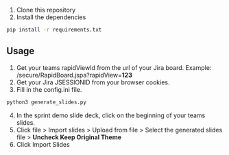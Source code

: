 1. Clone this repository
2. Install the dependencies
```bash
pip install -r requirements.txt
```
 
## Usage
1. Get your teams rapidViewId from the url of your Jira board. Example: /secure/RapidBoard.jspa?rapidView=**123**
2. Get your Jira JSESSIONID from your browser cookies.
3. Fill in the config.ini file.
 
```bash
python3 generate_slides.py
```
 
4. In the sprint demo slide deck, click on the beginning of your teams slides.
5. Click file > Import slides > Upload from file > Select the generated slides file > **Uncheck Keep Original Theme**
6. Click Import Slides
 
